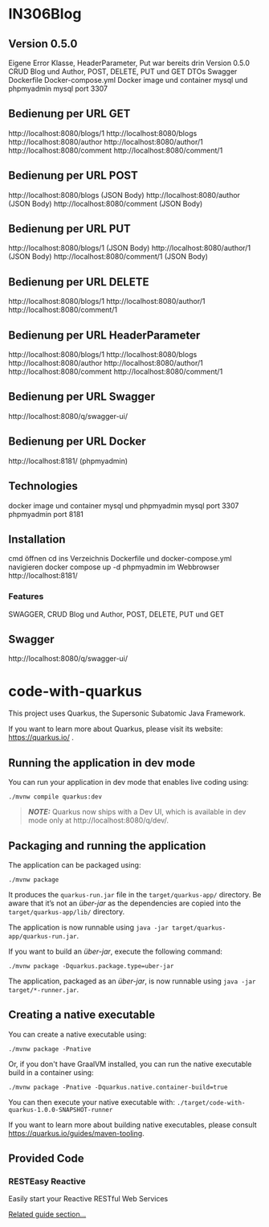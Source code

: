 # IN306Blog

## Version 0.5.0
Eigene Error Klasse,
HeaderParameter,
Put war bereits drin Version 0.5.0
CRUD Blog und Author, POST, DELETE, PUT und GET
DTOs
Swagger
Dockerfile
Docker-compose.yml
Docker image und container mysql und phpmyadmin
mysql port 3307

## Bedienung per URL GET
http://localhost:8080/blogs/1
http://localhost:8080/blogs
http://localhost:8080/author
http://localhost:8080/author/1
http://localhost:8080/comment
http://localhost:8080/comment/1

## Bedienung per URL POST  
http://localhost:8080/blogs     (JSON Body)
http://localhost:8080/author    (JSON Body)
http://localhost:8080/comment   (JSON Body)

## Bedienung per URL PUT    
http://localhost:8080/blogs/1   (JSON Body)
http://localhost:8080/author/1  (JSON Body)
http://localhost:8080/comment/1 (JSON Body)

## Bedienung per URL DELETE
http://localhost:8080/blogs/1
http://localhost:8080/author/1  
http://localhost:8080/comment/1

## Bedienung per URL HeaderParameter
http://localhost:8080/blogs/1
http://localhost:8080/blogs
http://localhost:8080/author
http://localhost:8080/author/1
http://localhost:8080/comment
http://localhost:8080/comment/1

## Bedienung per URL Swagger
http://localhost:8080/q/swagger-ui/

## Bedienung per URL Docker
http://localhost:8181/ (phpmyadmin)



## Technologies
docker image und container mysql und phpmyadmin
mysql port 3307 
phpmyadmin port 8181

## Installation
cmd öffnen
cd ins Verzeichnis Dockerfile und docker-compose.yml navigieren
docker compose up -d
phpmyadmin im Webbrowser http://localhost:8181/
### Features
SWAGGER, CRUD Blog und Author, POST, DELETE, PUT und GET

## Swagger
http://localhost:8080/q/swagger-ui/

# code-with-quarkus

This project uses Quarkus, the Supersonic Subatomic Java Framework.

If you want to learn more about Quarkus, please visit its website: https://quarkus.io/ .

## Running the application in dev mode

You can run your application in dev mode that enables live coding using:
```shell script
./mvnw compile quarkus:dev
```

> **_NOTE:_**  Quarkus now ships with a Dev UI, which is available in dev mode only at http://localhost:8080/q/dev/.

## Packaging and running the application

The application can be packaged using:
```shell script
./mvnw package
```
It produces the `quarkus-run.jar` file in the `target/quarkus-app/` directory.
Be aware that it’s not an _über-jar_ as the dependencies are copied into the `target/quarkus-app/lib/` directory.

The application is now runnable using `java -jar target/quarkus-app/quarkus-run.jar`.

If you want to build an _über-jar_, execute the following command:
```shell script
./mvnw package -Dquarkus.package.type=uber-jar
```

The application, packaged as an _über-jar_, is now runnable using `java -jar target/*-runner.jar`.

## Creating a native executable

You can create a native executable using:
```shell script
./mvnw package -Pnative
```

Or, if you don't have GraalVM installed, you can run the native executable build in a container using:
```shell script
./mvnw package -Pnative -Dquarkus.native.container-build=true
```

You can then execute your native executable with: `./target/code-with-quarkus-1.0.0-SNAPSHOT-runner`

If you want to learn more about building native executables, please consult https://quarkus.io/guides/maven-tooling.

## Provided Code

### RESTEasy Reactive

Easily start your Reactive RESTful Web Services

[Related guide section...](https://quarkus.io/guides/getting-started-reactive#reactive-jax-rs-resources)
